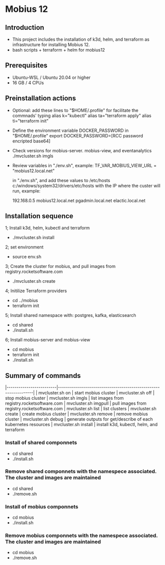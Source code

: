 # Mobius 12

## Introduction

- This project includes the installation of k3d, helm, and terraform as infrastructure for installing Mobius 12.
- bash scripts + terraform + helm for mobius12

## Prerequisites

- Ubuntu-WSL / Ubuntu 20.04 or higher
- 16 GB / 4 CPUs

## Preinstallation actions

- Optional: add these lines to "$HOME/.profile" for facilitate the commnads' typing
    alias k="kubectl"
    alias ta="terraform apply"
    alias ti="terraform init"

- Define the environment variable DOCKER_PASSWORD in "$HOME/.profile"
        export DOCKER_PASSWORD=[RCC password encripted base64]

- Check versions for mobius-server. mobius-view, and eventanalytics
  ./mvcluster.sh imgls

- Review variables in "./env.sh", example:
      TF_VAR_MOBIUS_VIEW_URL = "mobius12.local.net"

   in "./env.sh", and add these values to /etc/hosts c:/windows/system32/drivers/etc/hosts
  with the IP where the custer will run, example:

     192.168.0.5     mobius12.local.net pgadmin.local.net elactic.local.net

## Installation sequence

1; Install k3d, helm, kubectl and terraform

- ./mvcluster.sh install

2; set environment

- source env.sh

3; Create the cluster for mobius, and pull images from registry.rocketsoftware.com

- ./mvcluster.sh create

4; Initilize Terraform providers

- cd ../mobius
- terraform init

5; Install shared namespace with: postgres, kafka, elasticsearch

- cd shared
- ./install.sh

6; Install mobius-server and mobius-view

- cd mobius
- terraform init
- ./install.sh

## Summary of commands

|-------------------------|-----------------------------------------------------------------|
| mvcluster.sh on         | start mobius cluster
| mvcluster.sh off        | stop mobius cluster
| mvcluster.sh imgls      | list images from registry.rocketsoftware.com
| mvcluster.sh imgpull    | pull images from registry.rocketsoftware.com
| mvcluster.sh list       | list clusters
| mvcluster.sh create     | create mobius cluster
| mvcluster.sh remove     | remove mobius cluster
| mvcluster.sh debug      | generate outputs for get/describe of each kubernetes resources
| mvcluster.sh install    | install k3d, kubectl, helm, and terraform

### Install of shared componnets

- cd shared
- ./install.sh
### Remove shared componnets with the namespece associated. The cluster and images are maintained

- cd shared
- ./remove.sh

### Install of mobius componnets

- cd mobius
- ./install.sh

### Remove mobius componnets with the namespece associated. The cluster and images are maintained

- cd mobius
- ./remove.sh
